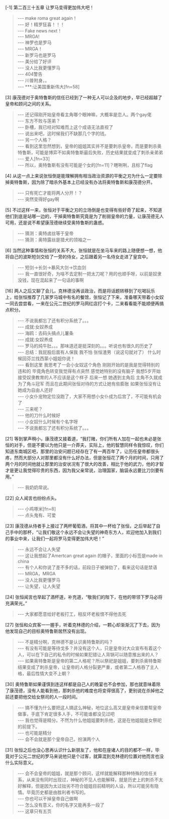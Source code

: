 
[-1] 第二百三十五章 让罗马变得更加伟大吧！
>--- make roma great again！<br>
>--- 好！精罗狂喜！！！<br>
>--- Fake news  next！<br>
>--- MRGA!<br>
>--- 神罗也是罗马<br>
>--- MRGA！<br>
>--- 新罗马也是罗马<br>
>--- 美分给了好评<br>
>--- 没人比我更懂罗马<br>
>--- 404警告<br>
>--- 川普附身。。<br>
>--- ***:让美国重新伟大[fn=58]<br>

[3] 康茂德对于奥特鲁斯的信任已经到了一种无人可以企及的地步，早已经超越了皇帝和顾问之间的关系。
>--- 还记得刚开始皇帝看主角哪个眼神嘛，大概率是恋人。两个gay佬<br>
>--- 东方不败与莲弟？<br>
>--- 卧槽，我已经对知难而上这个成语无法直视了<br>
>--- 说出来吧，这时候我们不缺那几个字的钱。<br>
>--- 另一个人格？<br>
>--- 看到这里忽然想到，皇帝的姐姐其实并不是要刺杀皇帝，而是要刺杀奥特鲁斯，可能是博弈不如奥特鲁斯最后失败，历史结果就变成了刺杀亲弟弟<br>
>--- 爱人[fn=33]<br>
>--- 所以，奥特鲁斯有没有可能是个女的[fn=11]？瞎咧咧，且标了flag<br>

[4] 从这一点上来说张恒倒是能理解拥有相当政治资源的平衡之刃为什么一定要除掉奥特鲁斯，因为除了暗杀外基本上已经没有办法将奥特鲁斯和康茂德分开。
>--- 只有死亡才能将两人分开！？<br>
>--- 突然变得好gay啊<br>

[5] 不过这样一来，张恒对于平衡之刃的立场倒是也变得有些好奇了起来，不知道他们到底是站哪一边的，干掉奥特鲁斯究竟是为了削弱皇帝的力量，让康茂德无人可用，还是说不希望康茂德继续受奥特鲁斯的蛊惑。
>--- 猜测：奥特卤丝等于皇帝<br>
>--- 猜测：奥特露丝是猎犬的领袖之一<br>

[6] 当然这种事情和张恒的关系不大，张恒就是在坐马车来的路上随便想一想，他将自己的波斯短剑交给了一旁的侍女，之后跟着另一名侍女走进了皇宫中。
>--- 短剑→长剑→暴风大剑→饮血剑<br>
>--- 我一直很好奇，为啥不去定制一把太刀呢？用的也顺手呀，以前是奴隶没钱，现在混起来了一句话的事啊<br>

[16] 两人之后又聊了会儿，克林德没再谈政治，而是将话题转移到了吃喝玩乐上，给张恒推荐了几家罗马城中有名的餐馆，张恒记了下来，准备哪天带着小女奴一同去尝尝看，一来在公元二世纪的罗马网红店打个卡，二来看看能不能顺便再搞点积分。
>--- 不说我都忘了还有积分系统了。。。<br>
>--- 成就:女奴养成<br>
>--- 海鸥：去码头搞点儿薯条<br>
>--- 成就:女奴养成<br>
>--- 罗马的炖牛肚。。。那味道还是挺深刻的。。。听说也有很久的历史了<br>
>--- 总结：我屁股后面有人保我  我不怕
张恒渣男（说这句就对了） 什么时候回芬兰找西蒙小姐姐你说！<br>
>--- 看到这里 我思考了一会小女奴这个角色
刚刚开始的是我是觉得特别的违和的 毕竟角色转变我觉得有点突然 感觉她特别的没有脑子 我想5岁开始接受奴隶教育的人不应该是这个样子
后来一想  她遇到主角后 主角不久就成为了角斗冠军 而且在此期间张恒对待的方式让她有些膨胀  如果张恒没有让她成为自由人还好<br>
>--- 小女仆宠物定位没跑了，大家不用想小女仆成为后宫了，不可能有机会了<br>
>--- 三来呢？<br>
>--- 他的刀什么时候好<br>
>--- 小女奴什么时候有个名字呀<br>
>--- 不说我都忘了还有积分系统了。。。<br>

[21] 等到掌声稍小，康茂德又接着道，“我打赌，你们所有人加在一起也未必是张恒的对手，但是不要以为他只是一介莽夫，实际上，他的智慧同样令我惊叹，你们知道东南城区吧，那里的治安问题已经存在了有一两百年了，让历任皇帝都很头疼，然而大部分人对那里都没有什么好办法，但是张恒花了两个月的时间，只用了两个月的时间他就让那里的治安状况有了很大的改善，相比于他的武力，他的才智才是更让我觉得珍贵的东西，因为我父亲常说，治理国家，脑袋永远要比刀剑要有用。”
>--- 我奶奶常说。<br>

[22] 众人闻言也纷纷点头。
>--- 小鸡啄米[fn=8]<br>
>--- 点头鬼有、可爱<br>

[23] 康茂德从侍者手上接过了两杯葡萄酒，将其中一杯给了张恒，之后举起了自己手中的那杯，“让我们敬这个永远不会让失望的神奇东方人，欢迎他加入到我们的事业中来，让我们一起将罗马变得更加伟大吧！”
>--- 永远不会让人失望<br>
>--- 这让我想起了Amertcan great again 的帽子，里面的小标签是made in china<br>
>--- 有个人和你说了差不多的话，前段日子被弹劾了，看来这句话是禁语<br>
>--- MRGA，MRGA<br>
>--- 没人比我更懂罗马<br>
>--- 让失望，让人失望<br>

[24] 张恒闻言也举起了酒杯道，补充道，“敬我们的陛下，在他的带领下罗马必将充满荣光。”
>--- 大家都愿意给好老板打工，相反坏老板恨不得他去死<br>

[27] 张恒和众宾客一一握手，听着克林德的介绍，一颗心却渐渐沉了下去，因为他发现自己的目标奥特鲁斯居然没有出现。
>--- 不是精分啊，克林德不是认识奥特鲁斯的吗？<br>
>--- 有没有可能是等待戈多？并没有这个人，只是皇帝对大众宣布有着这个人，可以在下自己的私令的时候如果犯错让人背锅可以随意推出来的人？<br>
>--- 如果奥特鲁斯是皇帝的第二人格呢？所以祭祀是姐姐，要刺杀奥特鲁斯结果变成了刺杀皇帝，让皇帝的人格分裂更严重，或者第二人格吞了主人格，最后性情大变不上朝？<br>

[30] 奥特鲁斯如果谨慎到连这样都是自己人的晚宴也不会参加，那也就意味着除了康茂德，没有人能看到他，那刺杀他的难度也将变得很高了，更别说在杀掉他之前还要把他交给女祭司的人一段时间。
>--- 搞不懂为什么要把这人搞这么神秘，地位这么高又是皇帝亲信要帮皇帝做事，手底下肯定很多人手，不可能谁都没见过吧<br>
>--- 我也觉得是精分。不然为什么他姐姐要刺杀他，这是在他姐姐是女祭祀的前提下。<br>
>--- 也可能是精分<br>
>--- 会不会就是那个皇帝自己，扮演两个人<br>

[31] 张恒之后也没心思再认识什么新朋友了，他和在座诸人的目的都不一样，毕竟对于公元二世纪的罗马来说他只是个过客，就算混到克林德的位置对他而言也没什么实际意义。
>--- 会不会皇帝的姐姐，就是那个顾问，这样就能解释那种特殊的信任关系，从来没有同时出现过，神秘的不见人也能解释，就是历史上的刺杀不太好解释，但是因为太过拙劣不符合姐姐目前精明的人设，所以可能另有隐情。毕竟历史都是由胜利者书写的。<br>
>--- 你也可以干掉皇帝自己做啊<br>
>--- 怎么没有意义，你的名字又能再多一段了<br>
>--- 这章只有五页<br>
